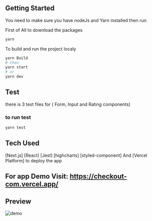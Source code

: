 
## Getting Started

You need to make sure you have nodeJs and Yarn installed
then run 

First of All to download the packages

```bash
yarn 
```

To build and run the project localy

```bash
yarn Build
# then
yarn start
# or
yarn dev
```

## Test
there is 3 test files for ( Form, Input and Rating components)

### to run test
```bash
yarn test
```


## Tech Used

[Next.js]
[React]
[Jest]
[highcharts]
[styled-component]
And 
[Vercel Platform] to deploy the app


## For app Demo Visit: https://checkout-com.vercel.app/


## Preview
![demo](https://user-images.githubusercontent.com/1196069/85235069-2cff3800-b423-11ea-8bb2-9dbeb53307d3.jpg)
